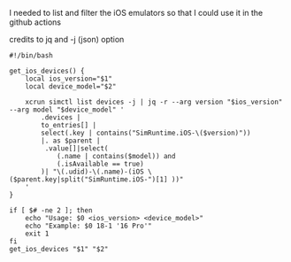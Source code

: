 
I needed to list and filter the iOS emulators so that I could use it in the github actions

credits to jq and -j (json) option

````
#!/bin/bash

get_ios_devices() {
    local ios_version="$1"
    local device_model="$2"

    xcrun simctl list devices -j | jq -r --arg version "$ios_version" --arg model "$device_model" '
        .devices | 
        to_entries[] | 
        select(.key | contains("SimRuntime.iOS-\($version)"))
        |. as $parent |
         .value[]|select(
            (.name | contains($model)) and 
            (.isAvailable == true)
        )| "\(.udid)-\(.name)-(iOS \($parent.key|split("SimRuntime.iOS-")[1] ))"
    '
}

if [ $# -ne 2 ]; then
    echo "Usage: $0 <ios_version> <device_model>"
    echo "Example: $0 18-1 '16 Pro'"
    exit 1
fi
get_ios_devices "$1" "$2"

````

